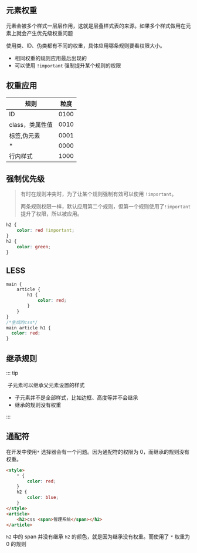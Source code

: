 ## 元素权重

元素会被多个样式一层层作用，这就是层叠样式表的来源。如果多个样式做用在元素上就会产生优先级权重问题

使用类、ID、伪类都有不同的权重，具体应用哪条规则要看权限大小。

- 相同权重的规则应用最后出现的
- 可以使用 `!important` 强制提升某个规则的权限

## 权重应用

| 规则            | 粒度 |
| --------------- | ---- |
| ID              | 0100 |
| class，类属性值 | 0010 |
| 标签,伪元素     | 0001 |
| *               | 0000 |
| 行内样式        | 1000 |

## 强制优先级

> 有时在规则冲突时，为了让某个规则强制有效可以使用 `!important`。
>
> 两条规则权限一样，默认应用第二个规则，但第一个规则使用了`!important` 提升了权限，所以被应用。

```css
h2 {
    color: red !important;
}
h2 {
    color: green;
}
```

## LESS

```css
main {
    article {
        h1 {
            color: red;
        }
    }
}
/*生成的css*/
main article h1 {
  color: red;
}
```

## 继承规则

::: tip

​	子元素可以继承父元素设置的样式

- 子元素并不是全部样式，比如边框、高度等并不会继承
- 继承的规则没有权重

:::

## 通配符

在开发中使用`*` 选择器会有一个问题。因为通配符的权限为 0，而继承的规则没有权重。

```html
<style>
    * {
        color: red;
    }
    h2 {
        color: blue;
    }
</style>
<article>
    <h2>css <span>管理系统</span></h2>
</article>
```

`h2` 中的 span 并没有继承 `h2` 的颜色，就是因为继承没有权重。而使用了 `*` 权重为 0 的规则